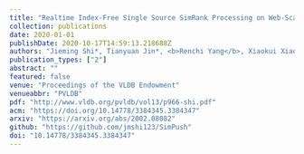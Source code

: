 ```yaml
---
title: "Realtime Index-Free Single Source SimRank Processing on Web-Scale Graphs"
collection: publications
date: 2020-01-01
publishDate: 2020-10-17T14:59:13.218688Z
authors: "Jieming Shi*, Tianyuan Jin*, <b>Renchi Yang</b>, Xiaokui Xiao, Yin Yang"
publication_types: ["2"]
abstract: ""
featured: false
venue: "Proceedings of the VLDB Endowment"
venueabbr: "PVLDB"
pdf: "http://www.vldb.org/pvldb/vol13/p966-shi.pdf"
acm: "https://doi.org/10.14778/3384345.3384347"
arxiv: "https://arxiv.org/abs/2002.08082"
github: "https://github.com/jmshi123/SimPush"
doi: "10.14778/3384345.3384347"
---
```

